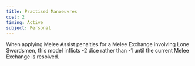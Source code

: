 ```yaml
---
title: Practised Manoeuvres
cost: 2
timing: Active
subject: Personal
---
```

When applying Melee Assist penalties for a Melee Exchange involving Lone Swordsmen, this model inflicts -2 dice rather than -1 until the current Melee Exchange is resolved.